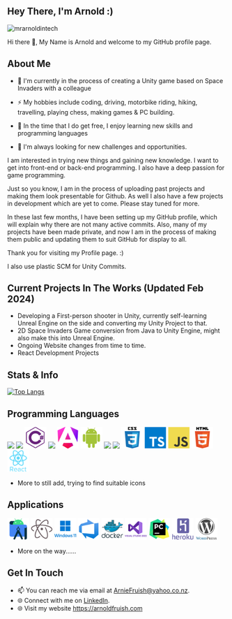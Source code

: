 ## Hey There, I'm Arnold :)

<p align="left"> <img src="https://komarev.com/ghpvc/?username=mrarnoldintech&label=Profile%20views&color=0e75b6&style=flat" alt="mrarnoldintech" /> </p>

Hi there 👋, My Name is Arnold and welcome to my GitHub profile page. 



## About Me 
- 🌱 I'm currently in the process of creating a Unity game based on Space Invaders with a colleague

- ⚡ My hobbies include coding, driving, motorbike riding, hiking, travelling, playing chess, making games & PC building.

- 🔭 In the time that I do get free, I enjoy learning new skills and programming languages

- 🚀 I'm always looking for new challenges and opportunities.

I am interested in trying new things and gaining new knowledge. I want to get into front-end or back-end programming. I also have a deep passion for game programming.

Just so you know, I am in the process of uploading past projects and making them look presentable for Github. As well I also have a few projects in development which are yet to come. Please stay tuned for more.

In these last few months, I have been setting up my GitHub profile, which will explain why there are not many active commits. Also, many of my projects have been made private, and now I am in the process of making them public and updating them to 
suit GitHub for display to all. 

Thank you for visiting my Profile page. :)

I also use plastic SCM for Unity Commits.

## Current Projects In The Works (Updated Feb 2024)
- Developing a First-person shooter in Unity, currently self-learning Unreal Engine on the side and converting my Unity Project to that.
- 2D Space Invaders Game conversion from Java to Unity Engine, might also make this into Unreal Engine.
- Ongoing Website changes from time to time.
- React Development Projects 

## Stats & Info
<!--
![Arnolds's GitHub stats](https://github-readme-stats.vercel.app/api?username=MrArnoldInTech&show_icons=true&theme=radical)
-->
[![Top Langs](https://github-readme-stats.vercel.app/api/top-langs/?username=MrArnoldInTech&theme=radical&layout=compact)](https://github.com/anuraghazra/github-readme-stats)

## Programming Languages 
<p align="left">
<img height = 50 src="https://cdn.jsdelivr.net/gh/devicons/devicon/icons/c/c-original.svg" />
<img height = 50 src="https://cdn.jsdelivr.net/gh/devicons/devicon/icons/cplusplus/cplusplus-original.svg" />

<img height = 50 src="https://github.com/devicons/devicon/blob/6910f0503efdd315c8f9b858234310c06e04d9c0/icons/csharp/csharp-line.svg" />
<img height = 50 src="https://cdn.jsdelivr.net/gh/devicons/devicon/icons/java/java-original-wordmark.svg" />

<img height = 50 src="https://github.com/devicons/devicon/blob/6910f0503efdd315c8f9b858234310c06e04d9c0/icons/angular/angular-original.svg" />
<img height = 50 src="https://github.com/devicons/devicon/blob/6910f0503efdd315c8f9b858234310c06e04d9c0/icons/android/android-original.svg" />

<img height = 50 src="https://cdn.jsdelivr.net/gh/devicons/devicon/icons/java/java-original-wordmark.svg" />

<img height = 50 src="https://cdn.jsdelivr.net/gh/devicons/devicon/icons/python/python-original-wordmark.svg" />
<img height = 50 src="https://github.com/devicons/devicon/blob/6910f0503efdd315c8f9b858234310c06e04d9c0/icons/css3/css3-original-wordmark.svg" />

<img height = 50 src="https://github.com/devicons/devicon/blob/6910f0503efdd315c8f9b858234310c06e04d9c0/icons/typescript/typescript-original.svg" />
<img height = 50 src="https://github.com/devicons/devicon/blob/6910f0503efdd315c8f9b858234310c06e04d9c0/icons/javascript/javascript-original.svg" />

<img height = 50 src="https://github.com/devicons/devicon/blob/6910f0503efdd315c8f9b858234310c06e04d9c0/icons/html5/html5-original-wordmark.svg" />
<img height = 50 src="https://github.com/devicons/devicon/blob/6910f0503efdd315c8f9b858234310c06e04d9c0/icons/react/react-original-wordmark.svg" />

</p>

- More to still add, trying to find suitable icons

## Applications
<p align="left">
<img height = 50 src="https://github.com/devicons/devicon/blob/6910f0503efdd315c8f9b858234310c06e04d9c0/icons/androidstudio/androidstudio-original.svg" />
<img height = 50 src="https://github.com/devicons/devicon/blob/6910f0503efdd315c8f9b858234310c06e04d9c0/icons/atom/atom-original.svg" />

<img height = 50 src="https://github.com/devicons/devicon/blob/6910f0503efdd315c8f9b858234310c06e04d9c0/icons/windows11/windows11-original-wordmark.svg" />
<img height = 50 src="https://github.com/devicons/devicon/blob/6910f0503efdd315c8f9b858234310c06e04d9c0/icons/azuredevops/azuredevops-original.svg" />

<img height = 50 src="https://github.com/devicons/devicon/blob/6910f0503efdd315c8f9b858234310c06e04d9c0/icons/docker/docker-original-wordmark.svg" />
<img height = 50 src="https://github.com/devicons/devicon/blob/6910f0503efdd315c8f9b858234310c06e04d9c0/icons/visualstudio/visualstudio-original-wordmark.svg" />

<img height = 50 src="https://github.com/devicons/devicon/blob/6910f0503efdd315c8f9b858234310c06e04d9c0/icons/pycharm/pycharm-original.svg" />
<img height = 50 src="https://github.com/devicons/devicon/blob/6910f0503efdd315c8f9b858234310c06e04d9c0/icons/heroku/heroku-plain-wordmark.svg" />

<img height = 50 src="https://github.com/devicons/devicon/blob/6910f0503efdd315c8f9b858234310c06e04d9c0/icons/wordpress/wordpress-original.svg" />

</p>

- More on the way......

## Get In Touch
- 📫 You can reach me via email at [ArnieFruish@yahoo.co.nz](mailto:arniefruishl@yahoo.co.nz).
- 🌐 Connect with me on [LinkedIn](https://www.linkedin.com/in/arnold-fruish).
- 🌐 Visit my website https://arnoldfruish.com
<!--
**/Arnold-2020** is a ✨ _special_ ✨ repository because its `README.md` (this file) appears on your GitHub profile.

Here are some ideas to get you started:

- 🔭 I’m currently working on ...
- 🌱 I’m currently learning ...
- 👯 I’m looking to collaborate on ...
- 🤔 I’m looking for help with ...
- 💬 Ask me about ...
- 📫 How to reach me: ...
- 😄 Pronouns: ...
- ⚡ Fun fact: ...
-->
